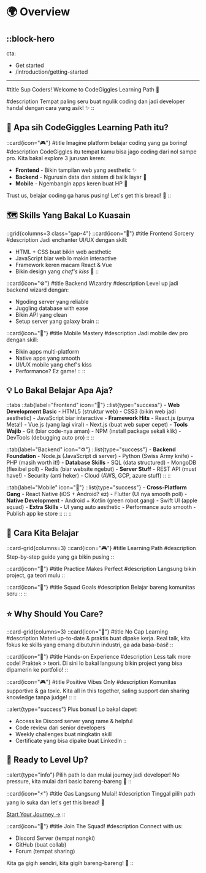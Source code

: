 # 🌍 Overview

::block-hero
---
cta:
  - Get started
  - /introduction/getting-started
---
#title
Sup Coders! Welcome to CodeGiggles Learning Path 🚀

#description
Tempat paling seru buat ngulik coding dan jadi developer handal dengan cara yang asik! ✨
::


## 🎯 Apa sih CodeGiggles Learning Path itu?

::card{icon="🎮"}
#title
Imagine platform belajar coding yang ga boring!
#description
CodeGiggles itu tempat kamu bisa jago coding dari nol sampe pro. Kita bakal explore 3 jurusan keren:

- **Frontend** - Bikin tampilan web yang aesthetic ✨
- **Backend** - Ngurusin data dan sistem di balik layar 💪
- **Mobile** - Ngembangin apps keren buat HP 📱

Trust us, belajar coding ga harus pusing! Let's get this bread! 🍞
::

## 🗺️ Skills Yang Bakal Lo Kuasain

::grid{columns=3 class="gap-4"}
  ::card{icon="🎨"}
  #title
  Frontend Sorcery
  #description
  Jadi enchanter UI/UX dengan skill:
  - HTML + CSS buat bikin web aesthetic
  - JavaScript biar web lo makin interactive
  - Framework keren macam React & Vue
  - Bikin design yang *chef's kiss* 🤌
  ::

  ::card{icon="⚙️"}
  #title
  Backend Wizardry
  #description
  Level up jadi backend wizard dengan:
  - Ngoding server yang reliable
  - Juggling database with ease
  - Bikin API yang clean
  - Setup server yang galaxy brain
  ::

  ::card{icon="📱"}
  #title
  Mobile Mastery
  #description
  Jadi mobile dev pro dengan skill:
  - Bikin apps multi-platform
  - Native apps yang smooth
  - UI/UX mobile yang chef's kiss
  - Performance? Ez game! 
  ::
::

## 💡 Lo Bakal Belajar Apa Aja?

::tabs
  ::tab{label="Frontend" icon="🎨"}
    ::list{type="success"}
    - **Web Development Basic**
      - HTML5 (struktur web)
      - CSS3 (bikin web jadi aesthetic)
      - JavaScript biar interactive
    - **Framework Hits**
      - React.js (punya Meta!)
      - Vue.js (yang lagi viral)
      - Next.js (buat web super cepet)
    - **Tools Wajib**
      - Git (biar code-nya aman)
      - NPM (install package sekali klik)
      - DevTools (debugging auto pro)
    ::
  ::

  ::tab{label="Backend" icon="⚙️"}
    ::list{type="success"}
    - **Backend Foundation**
      - Node.js (JavaScript di server)
      - Python (Swiss Army knife)
      - PHP (masih worth it!)
    - **Database Skills**
      - SQL (data structured)
      - MongoDB (flexibel poll)
      - Redis (biar website ngebut)
    - **Server Stuff**
      - REST API (must have!)
      - Security (anti heker)
      - Cloud (AWS, GCP, azure stuff)
    ::
  ::

  ::tab{label="Mobile" icon="📱"}
    ::list{type="success"}
    - **Cross-Platform Gang**
      - React Native (iOS + Android? ez)
      - Flutter (UI nya smooth poll)
    - **Native Development**
      - Android + Kotlin (green robot gang)
      - Swift UI (apple squad)
    - **Extra Skills**
      - UI yang auto aesthetic
      - Performance auto smooth
      - Publish app ke store
    ::
  ::
::

## 🎯 Cara Kita Belajar

::card-grid{columns=3}
  ::card{icon="🎮"}
  #title
  Learning Path
  #description
  Step-by-step guide yang ga bikin pusing
  ::

  ::card{icon="🎯"}
  #title
  Practice Makes Perfect
  #description
  Langsung bikin project, ga teori mulu
  ::

  ::card{icon="🤝"}
  #title
  Squad Goals
  #description
  Belajar bareng komunitas seru
  ::
::

## ⭐ Why Should You Care?

::card-grid{columns=3}
  ::card{icon="🚀"}
  #title
  No Cap Learning
  #description
  Materi up-to-date & praktis buat dipake kerja. Real talk, kita fokus ke skills yang emang dibutuhin industri, ga ada basa-basi!
  ::

  ::card{icon="💎"}
  #title
  Hands-on Experience
  #description
  Less talk more code! Praktek > teori. Di sini lo bakal langsung bikin project yang bisa dipamerin ke portfolio!
  ::

  ::card{icon="🎮"}
  #title
  Positive Vibes Only
  #description
  Komunitas supportive & ga toxic. Kita all in this together, saling support dan sharing knowledge tanpa judge!
  ::
::

::alert{type="success"}
Plus bonus! Lo bakal dapet:
- Access ke Discord server yang rame & helpful
- Code review dari senior developers
- Weekly challenges buat ningkatin skill
- Certificate yang bisa dipake buat LinkedIn
::

## 🎉 Ready to Level Up?

::alert{type="info"}
Pilih path lo dan mulai journey jadi developer! No pressure, kita mulai dari basic bareng-bareng 💪
::

::card{icon="⚡"}
#title
Gas Langsung Mulai!
#description
Tinggal pilih path yang lo suka dan let's get this bread! 🍞

[Start Your Journey →](/introduction/getting-started)
::

::card{icon="💬"}
#title
Join The Squad!
#description
Connect with us:
- Discord Server (tempat nongki)
- GitHub (buat collab)
- Forum (tempat sharing)

Kita ga gigih sendiri, kita gigih bareng-bareng! 💪
::